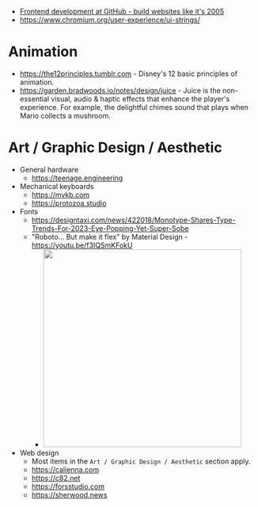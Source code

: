- [Frontend development at GitHub - build websites like it's 2005](https://archive.ph/NoBLj)
- https://www.chromium.org/user-experience/ui-strings/

# Animation

- https://the12principles.tumblr.com - Disney's 12 basic principles of animation.
- https://garden.bradwoods.io/notes/design/juice - Juice is the non-essential visual, audio & haptic effects that enhance the player's experience. For example, the delightful chimes sound that plays when Mario collects a mushroom.

# Art / Graphic Design / Aesthetic

- General hardware
  - https://teenage.engineering
- Mechanical keyboards
  - https://mvkb.com
  - https://protozoa.studio
- Fonts
  - https://designtaxi.com/news/422018/Monotype-Shares-Type-Trends-For-2023-Eye-Popping-Yet-Super-Sobe
  - "Roboto... But make it flex" by Material Design - https://youtu.be/f3IQSmKFokU
    - <img src="https://user-images.githubusercontent.com/586779/228082836-b2be2ad7-d934-46ff-bd3e-fcb118e5e6af.png" width="400">
- Web design
  - Most items in the `Art / Graphic Design / Aesthetic` section apply.
  - https://calienna.com
  - https://c82.net
  - https://forsstudio.com
  - https://sherwood.news
